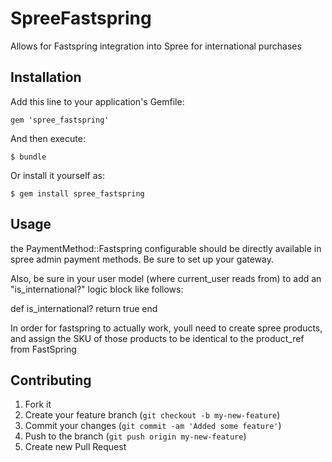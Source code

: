 # SpreeFastspring

Allows for Fastspring integration into Spree for international purchases

## Installation

Add this line to your application's Gemfile:

    gem 'spree_fastspring'

And then execute:

    $ bundle

Or install it yourself as:

    $ gem install spree_fastspring

## Usage

the PaymentMethod::Fastspring configurable should be directly available in spree admin payment methods.  Be sure to set up your gateway.

Also, be sure in your user model (where current_user reads from) to add an "is_international?" logic block like follows:

def is_international?
	return true
end

In order for fastspring to actually work, youll need to create spree products, and assign the SKU of those products to
be identical to the product_ref from FastSpring

## Contributing

1. Fork it
2. Create your feature branch (`git checkout -b my-new-feature`)
3. Commit your changes (`git commit -am 'Added some feature'`)
4. Push to the branch (`git push origin my-new-feature`)
5. Create new Pull Request
